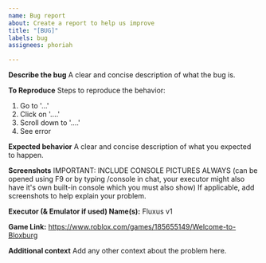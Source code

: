 ```yaml
---
name: Bug report
about: Create a report to help us improve
title: "[BUG]"
labels: bug
assignees: phoriah

---
```


**Describe the bug**
A clear and concise description of what the bug is.

**To Reproduce**
Steps to reproduce the behavior:
1. Go to '...'
2. Click on '....'
3. Scroll down to '....'
4. See error

**Expected behavior**
A clear and concise description of what you expected to happen.

**Screenshots**
IMPORTANT: INCLUDE CONSOLE PICTURES ALWAYS (can be opened using F9 or by typing /console in chat, your executor might also have it's own built-in console which you must also show)
If applicable, add screenshots to help explain your problem.

**Executor (& Emulator if used) Name(s):**
Fluxus v1

**Game Link:**
https://www.roblox.com/games/185655149/Welcome-to-Bloxburg

**Additional context**
Add any other context about the problem here.
